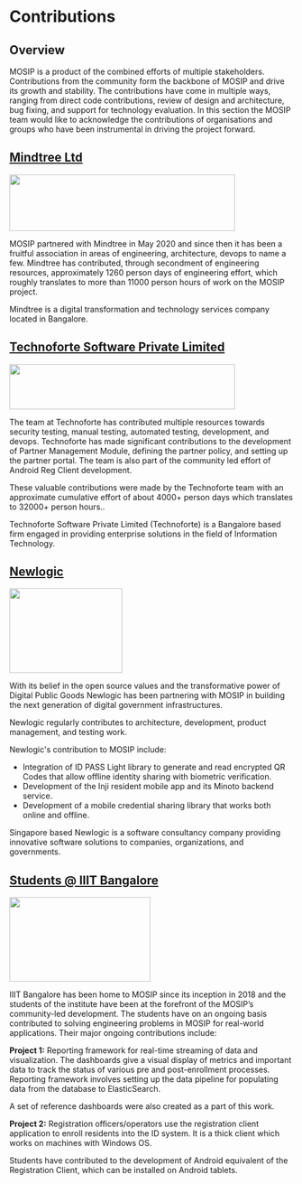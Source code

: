 # Contributions


## Overview
MOSIP is a product of the combined efforts of multiple stakeholders. Contributions from the community form the backbone of MOSIP and drive its growth and stability. The contributions have come in multiple ways, ranging from direct code contributions, review of design and architecture, bug fixing, and support for technology evaluation. In this section the MOSIP team would like to acknowledge the contributions of organisations and groups who have been instrumental in driving the project forward. 

## [Mindtree Ltd](https://www.mindtree.com/)

<img src="_images/mindtree-logo.png" width="400" height="100">

MOSIP partnered with Mindtree in May 2020 and since then it has been a fruitful association in areas of engineering, architecture, devops to name a few. Mindtree has contributed, through secondment of engineering resources, approximately 1260 person days of engineering effort, which roughly translates to more than 11000 person hours of work on the MOSIP project.

Mindtree is a digital transformation and technology services company located in Bangalore. 

## [Technoforte Software Private Limited](https://www.technoforte.co.in/)

<img src="_images/technoforte-logo.png" width="400" height="80">

The team at Technoforte has contributed multiple resources towards security testing, manual testing, automated testing, development, and devops.
Technoforte has made significant contributions to the development of Partner Management Module, defining the partner policy, and setting up the partner portal. The team is also part of  the community led effort of Android Reg Client development. 

These valuable contributions were made by the Technoforte team with an approximate cumulative effort of about 4000+ person days which translates to 32000+ person hours..

Technoforte Software Private Limited (Technoforte) is a Bangalore based firm engaged in providing enterprise solutions in the field of Information Technology.

## [Newlogic](https://newlogic.com/)

<img src="_images/newlogic-logo.png" width="200" height="150">

With its belief in the open source values and the transformative power of Digital Public Goods Newlogic has been partnering with MOSIP in building the next generation of digital government infrastructures.

Newlogic regularly contributes to architecture, development, product management, and testing work.

Newlogic's contribution to MOSIP include:
* Integration of ID PASS Light library to generate and read encrypted QR Codes that allow offline identity sharing with biometric verification.
* Development of the Inji resident mobile app and its Minoto backend service.
* Development of a mobile credential sharing library that works both online and offline.

Singapore based Newlogic is a software consultancy company providing innovative software solutions to companies, organizations, and governments.

## [Students @ IIIT Bangalore](https://www.iiitb.ac.in/)

<img src="_images/iiitb-logo.png" width="250" height="150">

IIIT Bangalore has been home to MOSIP since its inception in 2018 and the students of the institute have been at the forefront of the MOSIP’s community-led development. The students have on an ongoing basis contributed to solving engineering problems in MOSIP for real-world applications. Their major ongoing contributions include:

**Project 1:** Reporting framework for real-time streaming of data and visualization. The dashboards give a visual display of metrics and important data to track the status of various pre and post-enrollment processes. Reporting framework involves setting up the data pipeline for populating data from the database to ElasticSearch. 

A set of reference dashboards were also created as a part of this work.
 
**Project 2:** Registration officers/operators use the registration client application to enroll residents into the ID system. It is a thick client which works on machines with Windows OS. 

Students have contributed to the development of Android equivalent of the Registration Client, which can be installed on Android tablets.
